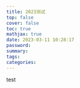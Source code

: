```yaml
---
title: 2023测试
top: false
cover: false
toc: true
mathjax: true
date: 2023-03-11 10:28:17
password:
summary:
tags:
categories:
---
```


test